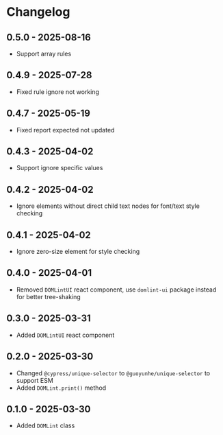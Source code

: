 # Changelog

## 0.5.0 - 2025-08-16

- Support array rules

## 0.4.9 - 2025-07-28

- Fixed rule ignore not working

## 0.4.7 - 2025-05-19

- Fixed report expected not updated

## 0.4.3 - 2025-04-02

- Support ignore specific values

## 0.4.2 - 2025-04-02

- Ignore elements without direct child text nodes for font/text style checking

## 0.4.1 - 2025-04-02

- Ignore zero-size element for style checking

## 0.4.0 - 2025-04-01

- Removed `DOMLintUI` react component, use `domlint-ui` package instead for better tree-shaking

## 0.3.0 - 2025-03-31

- Added `DOMLintUI` react component

## 0.2.0 - 2025-03-30

- Changed `@cypress/unique-selector` to `@guoyunhe/unique-selector` to support ESM
- Added `DOMLint.print()` method

## 0.1.0 - 2025-03-30

- Added `DOMLint` class
